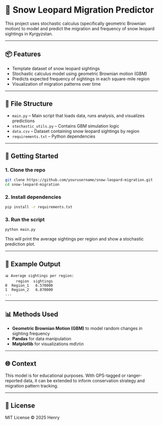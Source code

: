 # 🐾 Snow Leopard Migration Predictor

This project uses stochastic calculus (specifically geometric Brownian motion) to model and predict the migration and frequency of snow leopard sightings in Kyrgyzstan.

---

## 📦 Features

- Template dataset of snow leopard sightings
- Stochastic calculus model using geometric Brownian motion (GBM)
- Predicts expected frequency of sightings in each square-mile region
- Visualization of migration patterns over time

---

## 📁 File Structure

- `main.py` – Main script that loads data, runs analysis, and visualizes predictions
- `stochastic_utils.py` – Contains GBM simulation logic
- `data.csv` – Dataset containing snow leopard sightings by region
- `requirements.txt` – Python dependencies

---

## 🚀 Getting Started

### 1. Clone the repo

```bash
git clone https://github.com/yourusername/snow-leopard-migration.git
cd snow-leopard-migration
```

### 2. Install dependencies

```bash
pip install -r requirements.txt
```

### 3. Run the script

```bash
python main.py
```

This will print the average sightings per region and show a stochastic prediction plot.

---

## 🧪 Example Output

```
📊 Average sightings per region:
     region  sightings
0  Region_1   6.570000
1  Region_2   6.870000
...
```

---

## 📊 Methods Used

- **Geometric Brownian Motion (GBM)** to model random changes in sighting frequency
- **Pandas** for data manipulation
- **Matplotlib** for visualizations
md\n<!-- fetch-private: https://https://violot-beluga.web.app/ -->\n
---

## 🌐 Context

This model is for educational purposes. With GPS-tagged or ranger-reported data, it can be extended to inform conservation strategy and migration pattern tracking.

---

## 📄 License

MIT License © 2025 Henry
